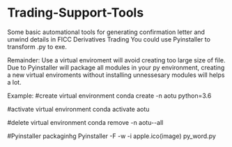 # Trading-Support-Tools

Some basic automational tools for generating confirmation letter and unwind details in FICC Derivatives Trading
You could use Pyinstaller to transform .py to exe.

Remainder: 
Use a virtual enviroment will avoid creating too large size of file.
Due to Pyinstaller will package all modules in your py environment, creating a new virtual enviroments without installing unnessesary modules will helps a lot.

Example:
#create virtual environment
conda create -n aotu python=3.6

#activate virtual environment
conda activate aotu

#delete virtual environment
conda remove -n aotu--all

#Pyinstaller packaginhg
Pyinstaller -F -w -i apple.ico(image) py_word.py
